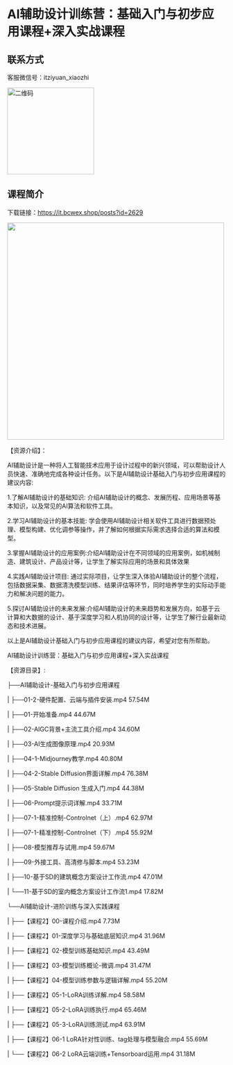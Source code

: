 # AI辅助设计训练营：基础入门与初步应用课程+深入实战课程

## 联系方式

客服微信号：itziyuan_xiaozhi

<img src="https://ziyuanyun.oss-cn-guangzhou.aliyuncs.com/common/20240614073449/666b82192834a.jpg" width="200" height="200" alt="二维码">

## 课程简介

下载链接：https://it.bcwex.shop/posts?id=2629

<img src="https://ziyuanyun.oss-cn-guangzhou.aliyuncs.com/yun/20240515184148/6644916cddd06.jpg" width="500" alt="">

  【资源介绍】：

 AI辅助设计是一种将人工智能技术应用于设计过程中的新兴领域，可以帮助设计人员快速、准确地完成各种设计任务。以下是AI辅助设计基础入门与初步应用课程的建议内容:

 1.了解Al辅助设计的基础知识: 介绍AI辅助设计的概念、发展历程、应用场景等基本知识，以及常见的AI算法和软件工具。

 2.学习AI辅助设计的基本技能: 学会使用AI辅助设计相关软件工具进行数据预处理、模型构建、优化调参等操作，并了解如何根据实际需求选择合适的算法和模型。

 3.掌握AI辅助设计的应用案例:介绍Al辅助设计在不同领域的应用案例，如机械制造、建筑设计、产品设计等，让学生了解实际应用的场景和具体效果

 4.实践AI辅助设计项目: 通过实际项目，让学生深入体验AI辅助设计的整个流程，包括数据采集、数据清洗模型训练、结果评估等环节，同时培养学生的实际动手能力和解决问题的能力。

 5.探讨AI辅助设计的未来发展:介绍AI辅助设计的未来趋势和发展方向，如基于云计算和大数据的设计、基于深度学习和人机协同的设计等，让学生了解行业最新动态和技术进展。

 以上是AI辅助设计基础入门与初步应用课程的建议内容，希望对您有所帮助。

 AI辅助设计训练营：基础入门与初步应用课程+深入实战课程



 【资源目录】:

 ├──AI辅助设计-基础入门与初步应用课程

 | ├──01-2-硬件配置、云端与插件安装.mp4 57.54M

 | ├──01-开始准备.mp4 44.67M

 | ├──02-AIGC背景+主流工具介绍.mp4 34.60M

 | ├──03-AI生成图像原理.mp4 20.93M

 | ├──04-1-Midjourney教学.mp4 40.80M

 | ├──04-2-Stable Diffusion界面详解.mp4 76.38M

 | ├──05-Stable Diffusion 生成入门.mp4 44.38M

 | ├──06-Prompt提示词详解.mp4 33.71M

 | ├──07-1-精准控制-Controlnet（上）.mp4 62.97M

 | ├──07-1-精准控制-Controlnet（下）.mp4 55.92M

 | ├──08-模型推荐与试用.mp4 59.67M

 | ├──09-外接工具、高清修与脚本.mp4 53.23M

 | ├──10-基于SD的建筑概念方案设计工作流.mp4 47.01M

 | └──11-基于SD的室内概念方案设计工作流1.mp4 17.82M

 └──AI辅助设计-进阶训练与深入实践课程

 | ├──【课程2】00-课程介绍.mp4 7.73M

 | ├──【课程2】01-深度学习与基础底层知识.mp4 31.96M

 | ├──【课程2】02-模型训练基础知识.mp4 43.49M

 | ├──【课程2】03-模型训练概论-微调.mp4 31.47M

 | ├──【课程2】04-模型训练参数与逻辑详解.mp4 55.20M

 | ├──【课程2】05-1-LoRA训练详解.mp4 58.58M

 | ├──【课程2】05-2-LoRA训练执行.mp4 65.46M

 | ├──【课程2】05-3-LoRA训练测试.mp4 63.91M

 | ├──【课程2】06-1 LoRA针对性训练、tag处理与模型融合.mp4 55.69M

 | └──【课程2】06-2 LoRA云端训练+Tensorboard运用.mp4 31.18M

  